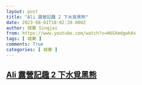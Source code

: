```yaml
---
layout: post
title: "Ali 露營記趣 2 下水覓黑熊"
date: 2023-08-01T18:02:28.000Z
author: 城寨 Singjai
from: https://www.youtube.com/watch?v=H6SXmdgwhAs
tags: [ 城寨 ]
comments: True
categories: [ 城寨 ]
---
```

<!--1690912948000-->
[Ali 露營記趣 2 下水覓黑熊](https://www.youtube.com/watch?v=H6SXmdgwhAs)
------

<div>

</div>
